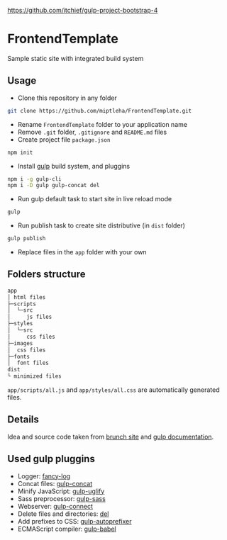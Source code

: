https://github.com/itchief/gulp-project-bootstrap-4

# FrontendTemplate
Sample static site with integrated build system

## Usage
* Clone this repository in any folder
```bash
git clone https://github.com/miptleha/FrontendTemplate.git
```
* Rename `FrontendTemplate` folder to your application name
* Remove `.git` folder, `.gitignore` and `README.md` files
* Create project file `package.json`
```bash
npm init
```
* Install [gulp](https://gulpjs.com) build system, and pluggins
```bash
npm i -g gulp-cli
npm i -D gulp gulp-concat del
```
* Run gulp default task to start site in live reload mode
```bash
gulp
```
* Run publish task to create site distributive (in `dist` folder)
```bash
gulp publish
```
* Replace files in the `app` folder with your own

## Folders structure
```bash
app
│ html files
├─scripts
│  └─src
│     js files
├─styles
│  └─src
│     css files
├─images
│  css files
├─fonts
│  font files
dist
└ minimized files
```
`app/scripts/all.js` and `app/styles/all.css` are automatically generated files.

## Details
Idea and source code taken from [brunch site](https://brunch.io/) and [gulp documentation](https://gulpjs.com/docs/en/getting-started/quick-start).

## Used gulp pluggins
* Logger: [fancy-log](https://github.com/gulpjs/fancy-log)
* Concat files: [gulp-concat](https://github.com/gulp-community/gulp-concat)
* Minify JavaScript: [gulp-uglify](https://github.com/terinjokes/gulp-uglify/)
* Sass preprocessor: [gulp-sass](https://github.com/dlmanning/gulp-sass)
* Webserver: [gulp-connect](https://github.com/avevlad/gulp-connect)
* Delete files and directories: [del](https://github.com/sindresorhus/del)
* Add prefixes to CSS: [gulp-autoprefixer](https://github.com/sindresorhus/gulp-autoprefixer)
* ECMAScript compiler: [gulp-babel](https://github.com/babel/gulp-babel)
